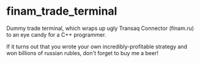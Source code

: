 finam_trade_terminal
====================

Dummy trade terminal, which wraps up ugly Transaq Connector (finam.ru) to an eye candy for a C++ programmer.

If it turns out that you wrote your own incredibly-profitable strategy and won billions of russian rubles, don't forget to buy me a beer!
